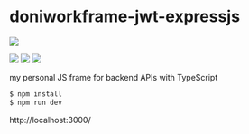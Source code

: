 # doniworkframe-jwt-expressjs
![](https://drive.google.com/uc?export=view&id=1n1stHyl3f0wPIX2M6yHcLRezujLIObmA)

![](https://img.shields.io/badge/build-passing-brightgreen)
![](https://img.shields.io/badge/version-v0.2.0-blue)
![](https://img.shields.io/badge/typescript-v3.9.6-blue)

my personal JS frame for backend APIs with TypeScript

```sh
$ npm install
$ npm run dev
```

http://localhost:3000/
